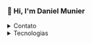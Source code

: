 

<div align="left">
  <h3>
    👋 Hi, I'm Daniel Munier
  </h3>
</div>



    
    
<details>
  <summary>Contato</summary>
  <p align="left">
    <a href="https://www.linkedin.com/in/danielmunier27/" target="_blank">
      <img height="40" width="40" src="https://skillicons.dev/icons?i=linkedin"/>
    </a>
    <a href="mailto:idanielmunier@gmail.com" target="_blank">
      <img height="40" width="40" src="https://skillicons.dev/icons?i=gmail"/>
    </a>
    <a target="_blank" href="https://dev.to/danielmunier">
      <img height="40" width="40" src="https://skillicons.dev/icons?i=devto"/>
    </a>
  </p>
</details>


<details>
  <summary>Tecnologias</summary>
<div style="display: inline_block" align="left">
 <div style="display: inline_block" align="left">
  <br>
  <img align="left"  height="40" width="40" src="https://skillicons.dev/icons?i=typescript"/>
  <img align="left" height="40" width="40" src="https://skillicons.dev/icons?i=javascript">
   <img align="left" alt="Erick-Rust" height="40" width="40" src="https://skillicons.dev/icons?i=python">
  <img align="left" alt="Erick-NextJs" height="40" width="40" src="https://skillicons.dev/icons?i=nextjs"/>
  <img align="left" alt="Erick-ReactJs" height="40" width="40" src="https://skillicons.dev/icons?i=react"/>
  <img align="left" alt="Erick-Tailwind" height="40" width="40" src="https://skillicons.dev/icons?i=tailwind">
  <img align="left" alt="Erick-Sass/Scss" height="40" width="40" src="https://skillicons.dev/icons?i=sass">
  <img align="left" alt="Erick-Git" height="40" width="40" src="https://skillicons.dev/icons?i=git">
  <img align="left" alt="Erick-Github" height="40" width="40" src="https://skillicons.dev/icons?i=github">
  <br><br>
  <img align="left" alt="Erick-NodeJs" height="40" width="40" src="https://skillicons.dev/icons?i=nodejs"/>
  <img align="left" alt="Erick-Express" height="40" width="40" src="https://skillicons.dev/icons?i=express"/>
  <img align="left" alt="Erick-Prisma" height="40" width="40" src="https://skillicons.dev/icons?i=prisma"/>
   <img align="left" alt="Erick-MongoDb" height="40" width="40" src="https://skillicons.dev/icons?i=mongodb"/>
  <img align="left" alt="Erick-Docker" height="40" width="40" src="https://skillicons.dev/icons?i=docker" />
  <img align="left" alt="Erick-Vercel" height="40" width="40" src="https://skillicons.dev/icons?i=vercel"/>
  <img align="left" alt="Erick-VisualStudioCode" height="40" width="40" src="https://skillicons.dev/icons?i=vscode"/>
   <img align="left" alt="Erick-VisualStudioCode" height="40" width="40" src="https://skillicons.dev/icons?i=linux"/>
 </div>
</div>
</details>

    
